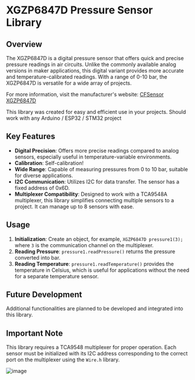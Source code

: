 # XGZP6847D Pressure Sensor Library

## Overview

The XGZP6847D is a digital pressure sensor that offers quick and precise pressure readings in air circuits. Unlike the commonly available analog versions in maker applications, this digital variant provides more accurate and temperature-calibrated readings. With a range of 0-10 bar, the XGZP6847D is versatile for a wide array of projects.

For more information, visit the manufacturer's website: [CFSensor XGZP6847D](https://cfsensor.com/product/piezoresistive-pressure-sensor-xgzp6847d/)

This library was created for easy and efficient use in your projects. Should work with any Arduino / ESP32 / STM32 project

## Key Features

- **Digital Precision**: Offers more precise readings compared to analog sensors, especially useful in temperature-variable environments.
- **Calibration**: Self-calibration!
- **Wide Range**: Capable of measuring pressures from 0 to 10 bar, suitable for diverse applications.
- **I2C Communication**: Utilizes I2C for data transfer. The sensor has a fixed address of 0x6D.
- **Multiplexer Compatibility**: Designed to work with a TCA9548A multiplexer, this library simplifies connecting multiple sensors to a project. It can manage up to 8 sensors with ease.

## Usage

1. **Initialization**: Create an object, for example, `XGZP6847D pressure1(3);` where `3` is the communication channel on the multiplexer.
2. **Reading Pressure**: `pressure1.readPressure()` returns the pressure converted into bar.
3. **Reading Temperature**: `pressure1.readTemperature()` provides the temperature in Celsius, which is useful for applications without the need for a separate temperature sensor.

## Future Development

Additional functionalities are planned to be developed and integrated into this library.

## Important Note

This library requires a TCA9548 multiplexer for proper operation. Each sensor must be initialized with its I2C address corresponding to the correct port on the multiplexer using the `Wire.h` library.

![image](https://github.com/tuxmountain/Technofox-IoT-System/assets/75492601/626805e5-7b01-4a4c-95f2-86d431ee1814)
